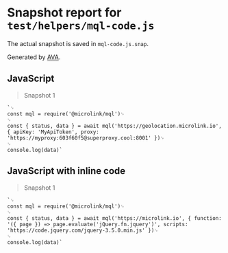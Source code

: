 # Snapshot report for `test/helpers/mql-code.js`

The actual snapshot is saved in `mql-code.js.snap`.

Generated by [AVA](https://avajs.dev).

## JavaScript

> Snapshot 1

    `␊
    const mql = require('@microlink/mql')␊
    ␊
    const { status, data } = await mql('https://geolocation.microlink.io', { apiKey: 'MyApiToken', proxy: 'https://myproxy:603f60f5@superproxy.cool:8001' })␊
    ␊
    console.log(data)`

## JavaScript with inline code

> Snapshot 1

    `␊
    const mql = require('@microlink/mql')␊
    ␊
    const { status, data } = await mql('https://microlink.io', { function: '({ page }) => page.evaluate('jQuery.fn.jquery')', scripts: 'https://code.jquery.com/jquery-3.5.0.min.js' })␊
    ␊
    console.log(data)`
